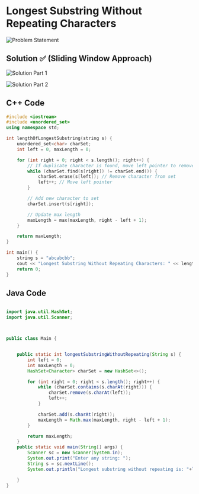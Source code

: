 # Longest Substring Without Repeating Characters

![Problem Statement](https://github.com/user-attachments/assets/3cfe648b-cff6-48f8-bf0b-a49df053c0cf)

## Solution ✅ (Sliding Window Approach)

![Solution Part 1](https://github.com/user-attachments/assets/19d67687-da7c-4eb8-b785-ed9f9576e083)

![Solution Part 2](https://github.com/user-attachments/assets/697e107d-1535-4e59-a303-cd336439271e)

## C++ Code
```cpp
#include <iostream>
#include <unordered_set>
using namespace std;

int lengthOfLongestSubstring(string s) {
    unordered_set<char> charSet;
    int left = 0, maxLength = 0;

    for (int right = 0; right < s.length(); right++) {
        // If duplicate character is found, move left pointer to remove it
        while (charSet.find(s[right]) != charSet.end()) {
            charSet.erase(s[left]); // Remove character from set
            left++; // Move left pointer
        }

        // Add new character to set
        charSet.insert(s[right]);

        // Update max length
        maxLength = max(maxLength, right - left + 1);
    }

    return maxLength;
}

int main() {
    string s = "abcabcbb";
    cout << "Longest Substring Without Repeating Characters: " << lengthOfLongestSubstring(s) << endl;
    return 0;
}
```

## Java Code
```java

import java.util.HashSet;
import java.util.Scanner;



public class Main {


    public static int longestSubstringWithoutRepeating(String s) {
        int left = 0;
        int maxLength = 0;
        HashSet<Character> charSet = new HashSet<>();

        for (int right = 0; right < s.length(); right++) {
            while (charSet.contains(s.charAt(right))) {
                charSet.remove(s.charAt(left));
                left++;
            }

            charSet.add(s.charAt(right));
            maxLength = Math.max(maxLength, right - left + 1);
        }

        return maxLength;
    }
    public static void main(String[] args) {
        Scanner sc = new Scanner(System.in);
        System.out.print("Enter any string: ");
        String s = sc.nextLine();
        System.out.println("Longest substring without repeating is: "+longestSubstringWithoutRepeating(s));

    }
}

```
